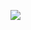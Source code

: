 [<img src="https://react-projects.netlify.app/static/cd5669bb94927a72ddb08aaf8ddf183f/853e2/ScreenShot2020-10-02at1.31.08PM.webp">](https://demo-sidebar-and-modal.netlify.app/)
